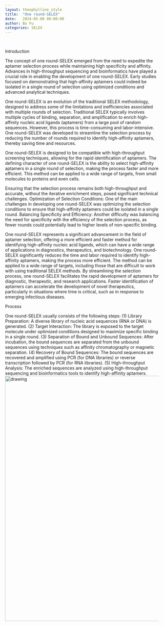 ```yaml
---
layout: theophylline_style
title:  "One round-SELEX"
date:   2024-05-08 00:00:00
author: Bo Fu
categories: SELEX
---
```

<html>


<p><br/></p>


<p class="header_box">Introduction</p>
<p>The concept of one round-SELEX emerged from the need to expedite the aptamer selection process while maintaining high specificity and affinity. Advances in high-throughput sequencing and bioinformatics have played a crucial role in enabling the development of one round-SELEX. Early studies focused on demonstrating that high-affinity aptamers could indeed be isolated in a single round of selection using optimized conditions and advanced analytical techniques.</p>
<p>One round-SELEX is an evolution of the traditional SELEX methodology, designed to address some of the limitations and inefficiencies associated with multiple rounds of selection. Traditional SELEX typically involves multiple cycles of binding, separation, and amplification to enrich high-affinity nucleic acid ligands (aptamers) from a large pool of random sequences. However, this process is time-consuming and labor-intensive. One round-SELEX was developed to streamline the selection process by reducing the number of rounds required to identify high-affinity aptamers, thereby saving time and resources.</p>
<p>One round-SELEX is designed to be compatible with high-throughput screening techniques, allowing for the rapid identification of aptamers. The defining character of one round-SELEX is the ability to select high-affinity aptamers in a single round of selection, making the process faster and more efficient. This method can be applied to a wide range of targets, from small molecules to proteins and even cells.</p>
<p>Ensuring that the selection process remains both high-throughput and accurate, without the iterative enrichment steps, posed significant technical challenges. Optimization of Selection Conditions: One of the main challenges in developing one round-SELEX was optimizing the selection conditions to ensure that high-affinity aptamers could be isolated in a single round. Balancing Specificity and Efficiency: Another difficulty was balancing the need for specificity with the efficiency of the selection process, as fewer rounds could potentially lead to higher levels of non-specific binding.</p>
<p>One round-SELEX represents a significant advancement in the field of aptamer selection, offering a more efficient and faster method for identifying high-affinity nucleic acid ligands, which can have a wide range of applications in diagnostics, therapeutics, and biotechnology. One round-SELEX significantly reduces the time and labor required to identify high-affinity aptamers, making the process more efficient. The method can be applied to a wide range of targets, including those that are difficult to work with using traditional SELEX methods. By streamlining the selection process, one round-SELEX facilitates the rapid development of aptamers for diagnostic, therapeutic, and research applications. Faster identification of aptamers can accelerate the development of novel therapeutics, particularly in situations where time is critical, such as in response to emerging infectious diseases.</p>

<p class="header_box">Process</p>        
<font>One round-SELEX usually consists of the following steps: (1) Library Preparation: A diverse library of nucleic acid sequences (RNA or DNA) is generated. (2) Target Interaction: The library is exposed to the target molecule under optimized conditions designed to maximize specific binding in a single round. (3) Separation of Bound and Unbound Sequences: After incubation, the bound sequences are separated from the unbound sequences using techniques such as affinity chromatography or magnetic separation. (4) Recovery of Bound Sequences: The bound sequences are recovered and amplified using PCR (for DNA libraries) or reverse transcription followed by PCR (for RNA libraries). (5) High-throughput Analysis: The enriched sequences are analyzed using high-throughput sequencing and bioinformatics tools to identify high-affinity aptamers.</font>
<img src="/images/SELEX/One-round-SELEX.svg" alt="drawing" style="width:800px;display:block;margin:0 auto;border-radius:0;" class="img-responsive">
<div style="display: flex; justify-content: center;"></div>
<br>


